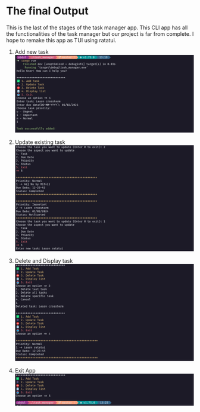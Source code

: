 # The final Output
This is the last of the stages of the task manager app. This CLI app has all the functionalities of the task manager but our project is far from complete. I hope to remake this app as TUI using ratatui.
 
1. Add new task
   ![Add Task](resources/add_task.png)

2. Update existing task
   ![Update Task](resources/update_task.png)

3. Delete and Display task
   ![Delete and Display](resources/display_and_delete.png)

4. Exit App
   ![Exit](resources/exit_app.png)
